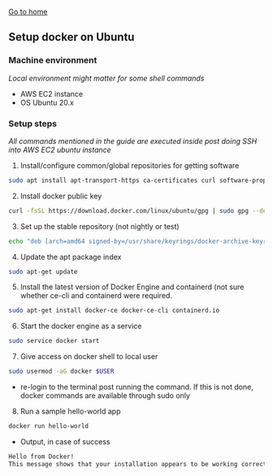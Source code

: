 [Go to home](/learning-cloud-k8s)
## Setup docker on Ubuntu
### Machine environment
*Local environment might matter for some shell commands*
   - AWS EC2 instance
   - OS Ubuntu 20.x

### Setup steps
*All commands mentioned in the guide are executed inside post doing SSH into AWS EC2 ubuntu instance*

1. Install/configure common/global repositories for getting software
```bash
sudo apt install apt-transport-https ca-certificates curl software-properties-common
```
2. Install docker public key
```bash
curl -fsSL https://download.docker.com/linux/ubuntu/gpg | sudo gpg --dearmor -o /usr/share/keyrings/docker-archive-keyring.gpg
```
3. Set up the stable repository (not nightly or test)
```bash
echo "deb [arch=amd64 signed-by=/usr/share/keyrings/docker-archive-keyring.gpg] https://download.docker.com/linux/ubuntu $(lsb_release -cs) stable" | sudo tee /etc/apt/sources.list.d/docker.list > /dev/null
```
4. Update the apt package index
```bash
sudo apt-get update
```
5. Install the latest version of Docker Engine and containerd (not sure whether ce-cli and containerd were required.
```bash
sudo apt-get install docker-ce docker-ce-cli containerd.io
```
6. Start the docker engine as a service
```bash
sudo service docker start
```
7. Give access on docker shell to local user
```bash
sudo usermod -aG docker $USER
```
   - re-login to the terminal post running the command. If this is not done, docker commands are available through sudo only
8. Run a sample hello-world app
```bash
docker run hello-world
```
   - Output, in case of success
```bash
Hello from Docker!
This message shows that your installation appears to be working correctly.
```